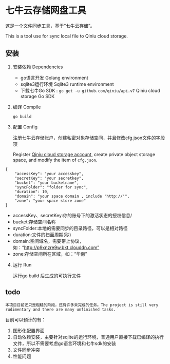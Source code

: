 # 七牛云存储网盘工具

这是一个文件同步工具，基于“七牛云存储”。

This is a tool use for sync local file to Qiniu cloud storage.

## 安装

1. 安装依赖 Dependencies
    - go语言开发 Golang environment
    - sqlite3运行环境 Sqlite3 runtime environment
    - 下载七牛Go SDK : `go get -u github.com/qiniu/api.v7` Qiniu cloud storage Go SDK

2. 编译 Compile

    `go build`

3. 配置 Config

    注册七牛云存储账户，创建私密对象存储空间，并且修改cfg.json文件的字段项

    Register [Qiniu cloud storage account](https://www.qiniu.com), create private object storage space, and modify the item of `cfg.json`.

```
{
    "accessKey": "your accesskey",
    "secretKey": "your secretkey",
    "bucket": "your bucketname",
    "syncFolder": "folder for sync",
    "duration": 10,
    "domain": "your space domain , include 'http://'",
    "zone": "your space store zone"
}
```

- accessKey、secretKey:你的账号下的激活状态的授权信息/
- bucket:存储空间名称
- syncFolder:本地的需要同步的目录路径，可以是相对路径
- duration:文件的扫面周期(秒)
- domain:空间域名，需要带上协议，如：“http://p9xnzre9w.bkt.clouddn.com”
- zone:存储空间所在区域，如：“华南”

4. 运行 Run

    运行go build 后生成的可执行文件

## todo

    本项目目前还只是粗糙的阶段，还有许多未完成的任务。The project is still very rudimentary and there are many unfinished tasks.

目前可以预计的有：

1. 图形化配置界面
2. 自动依赖安装，主要针对sqlite的运行环境，普通用户直接下载已编译的执行文件，所以不需要考虑go语言环境和七牛sdk的安装
3. 文件同步冲突
4. 性能问题